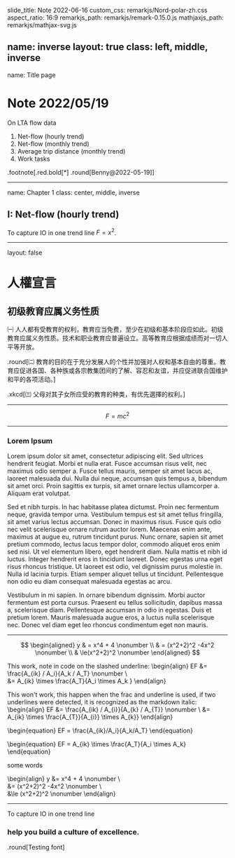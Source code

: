 slide_title: Note 2022-06-16
custom_css: remarkjs/Nord-polar-zh.css
aspect_ratio: 16:9
remarkjs_path: remarkjs/remark-0.15.0.js
mathjaxjs_path: remarkjs/mathjax-svg.js

name: inverse
layout: true
class: left, middle, inverse
---
name: Title page
# Note 2022/05/19
On LTA flow data
1. Net-flow (hourly trend)
2. Net-flow (monthly trend)
3. Average trip distance (monthly trend)
4. Work tasks

.footnote[.red.bold[*] .round[Benny@2022-05-19]]

---
name: Chapter 1
class: center, middle, inverse
## I: Net-flow (hourly trend)
To capture IO in one trend line  $F=x^2$.

---
layout: false

# 人權宣言
## 初级教育应属义务性质

㈠ 人人都有受教育的权利，教育应当免费，至少在初级和基本阶段应如此。初级教育应属义务性质。技术和职业教育应普遍设立。高等教育应根据成绩而对一切人平等开放。

.round[㈡ 教育的目的在于充分发展人的个性并加强对人权和基本自由的尊重。教育应促进各国、各种族或各宗教集团间的了解、容忍和友谊，并应促进联合国维护和平的各项活动。]

.xkcd[㈢ 父母对其子女所应受的教育的种类，有优先選擇的权利。]

---

$$
F = mc^2
$$

---

### Lorem Ipsum
Lorem ipsum dolor sit amet, consectetur adipiscing elit. Sed ultrices hendrerit feugiat. Morbi et nulla erat. Fusce accumsan risus velit, nec maximus odio semper a. Fusce tellus mauris, semper sit amet lacus ac, laoreet malesuada dui. Nulla dui neque, accumsan quis tempus a, bibendum sit amet orci. Proin sagittis ex turpis, sit amet ornare lectus ullamcorper a. Aliquam erat volutpat.

Sed et nibh turpis. In hac habitasse platea dictumst. Proin nec fermentum neque, gravida tempor urna. Vestibulum tempus est sit amet tellus fringilla, sit amet varius lectus accumsan. Donec in maximus risus. Fusce quis odio nec velit scelerisque ornare rutrum auctor lorem. Maecenas enim ante, maximus at augue eu, rutrum tincidunt purus. Nunc ornare, sapien sit amet pretium commodo, lectus lacus tempor dolor, commodo aliquet eros enim sed nisi. Ut vel elementum libero, eget hendrerit diam. Nulla mattis et nibh id luctus. Integer hendrerit eros in tincidunt laoreet. Donec egestas urna eget risus rhoncus tristique. Ut laoreet est odio, vel dignissim purus molestie in. Nulla id lacinia turpis. Etiam semper aliquet tellus ut tincidunt. Pellentesque non odio eu diam consequat malesuada egestas ac arcu.

Vestibulum in mi sapien. In ornare bibendum dignissim. Morbi auctor fermentum est porta cursus. Praesent eu tellus sollicitudin, dapibus massa a, scelerisque diam. Pellentesque accumsan in odio in egestas. Duis et pretium lorem. Mauris malesuada augue eros, a luctus nulla scelerisque nec. Donec vel diam eget leo rhoncus condimentum eget non mauris.

---

$$
\begin{aligned} 
y & = x^4 + 4      \nonumber \\
& = (x^2+2)^2 -4x^2 \nonumber \\
& \le(x^2+2)^2    \nonumber
\end{aligned}
$$

This work, note in code on the slashed underline: 
\begin{align} 
EF &= \frac{A\_{ik} / A\_i}{A\_k / A\_T} \nonumber \\\
&= A\_{ik} \times \frac{A\_T}{A\_i \times A\_k }
\end{align}

This won't work, this happen when the frac and underline is used, if two underlines were detected, it is recognized as the markdown italic:  
\begin{align} 
EF &= \frac{A_{ik} / A_{i}}{A_{k} / A_{T}} \nonumber \\
&= A_{ik} \times \frac{A_{T}}{A_{i}} \times A_{k}} 
\end{align}

\\begin{equation} 
EF = \frac{A_{ik}/A_i}{A_k/A_T}
\\end{equation}

\\begin{equation}
EF = A_{ik} \times \frac{A_T}{A_i \times A_k}
\\end{equation}

some words

\\begin{align}
y &= x^4 + 4      \nonumber \\\
&= (x^2+2)^2 -4x^2 \nonumber \\\
&\le (x^2+2)^2    \nonumber
\\end{align}


---

To capture IO in one trend line
### help you build a culture of excellence.

.round[Testing font]
